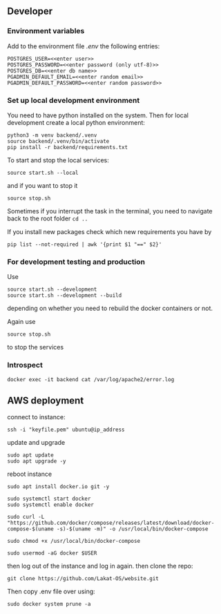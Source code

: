 ## Developer

### Environment variables

Add to the environment file *.env* the following entries:
```
POSTGRES_USER=<<enter user>>
POSTGRES_PASSWORD=<<enter password (only utf-8)>>
POSTGRES_DB=<<enter db name>>
PGADMIN_DEFAULT_EMAIL=<<enter random email>>
PGADMIN_DEFAULT_PASSWORD=<<enter random password>>
```

### Set up local development environment

You need to have python installed on the system. Then for local development create a local python environment:
```
python3 -m venv backend/.venv
source backend/.venv/bin/activate
pip install -r backend/requirements.txt
```

To start and stop the local services:
```
source start.sh --local
```
and if you want to stop it
```
source stop.sh
```
Sometimes if you interrupt the task in the terminal, you need to navigate back to the root folder `cd ..`

If you install new packages check which new requirements you have by

```
pip list --not-required | awk '{print $1 "==" $2}'
```

### For development testing and production

Use 
```
source start.sh --development
source start.sh --development --build
```
depending on whether you need to rebuild the docker containers or not.

Again use 
```
source stop.sh
```
to stop the services

### Introspect

```
docker exec -it backend cat /var/log/apache2/error.log
```


## AWS deployment

connect to instance:

```
ssh -i "keyfile.pem" ubuntu@ip_address
```

update and upgrade
```
sudo apt update
sudo apt upgrade -y
```

reboot instance

```
sudo apt install docker.io git -y
```

```
sudo systemctl start docker
sudo systemctl enable docker
```

```
sudo curl -L "https://github.com/docker/compose/releases/latest/download/docker-compose-$(uname -s)-$(uname -m)" -o /usr/local/bin/docker-compose
```

```
sudo chmod +x /usr/local/bin/docker-compose
```

```
sudo usermod -aG docker $USER
```

then log out of the instance and log in again. then clone the repo:

```
git clone https://github.com/Lakat-OS/website.git
```
Then copy .env file over using:



```
sudo docker system prune -a
```
